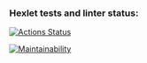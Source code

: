 ### Hexlet tests and linter status:
[![Actions Status](https://github.com/piska23cm/frontend-project-44/workflows/hexlet-check/badge.svg)](https://github.com/piska23cm/frontend-project-44/actions)

[![Maintainability](https://api.codeclimate.com/v1/badges/28951fb25ba4acdb9609/maintainability)](https://codeclimate.com/github/piska23cm/frontend-project-44/maintainability)
